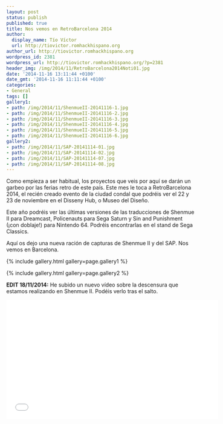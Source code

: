 ```yaml
---
layout: post
status: publish
published: true
title: Nos vemos en RetroBarcelona 2014
author:
  display_name: Tío Víctor
  url: http://tiovictor.romhackhispano.org
author_url: http://tiovictor.romhackhispano.org
wordpress_id: 2381
wordpress_url: http://tiovictor.romhackhispano.org/?p=2381
header_img: /img/2014/11/RetroBarcelona2014Noti01.jpg
date: '2014-11-16 13:11:44 +0100'
date_gmt: '2014-11-16 11:11:44 +0100'
categories:
- General
tags: []
gallery1:
- path: /img/2014/11/ShenmueII-20141116-1.jpg
- path: /img/2014/11/ShenmueII-20141116-2.jpg
- path: /img/2014/11/ShenmueII-20141116-3.jpg
- path: /img/2014/11/ShenmueII-20141116-4.jpg
- path: /img/2014/11/ShenmueII-20141116-5.jpg
- path: /img/2014/11/ShenmueII-20141116-6.jpg
gallery2:
- path: /img/2014/11/SAP-20141114-01.jpg
- path: /img/2014/11/SAP-20141114-02.jpg
- path: /img/2014/11/SAP-20141114-07.jpg
- path: /img/2014/11/SAP-20141114-08.jpg
---
```

Como empieza a ser habitual, los proyectos que veis por aquí se darán un garbeo 
por las ferias retro de este país. Este mes le toca a RetroBarcelona 2014, el recién 
creado evento de la ciudad condal que podréis ver el 22 y 23 de noviembre en el 
Disseny Hub, o Museo del Diseño.

Este año podréis ver las últimas versiones de las traducciones de Shenmue II para 
Dreamcast, Policenauts para Sega Saturn y Sin and Punishment (¡con doblaje!) para 
Nintendo 64. Podréis encontrarlas en el stand de Sega Classics.

Aquí os dejo una nueva ración de capturas de Shenmue II y del SAP. Nos vemos en 
Barcelona.

{% include gallery.html gallery=page.gallery1 %}

{% include gallery.html gallery=page.gallery2 %}

**EDIT 18/11/2014:** He subido un nuevo vídeo sobre la descensura que estamos realizando 
en Shenmue II. Podéis verlo tras el salto.

<!--more-->

<p style="text-align: center;"><iframe src="//www.youtube.com/embed/aqfjxUU6mcU" width="560" height="315" frameborder="0" allowfullscreen="allowfullscreen"></iframe></p>
